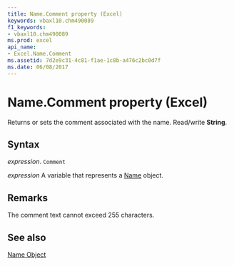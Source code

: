 ```yaml
---
title: Name.Comment property (Excel)
keywords: vbaxl10.chm490089
f1_keywords:
- vbaxl10.chm490089
ms.prod: excel
api_name:
- Excel.Name.Comment
ms.assetid: 7d2e9c31-4c81-f1ae-1c8b-a476c2bc0d7f
ms.date: 06/08/2017
---
```



# Name.Comment property (Excel)

Returns or sets the comment associated with the name. Read/write  **String**.


## Syntax

 _expression_. `Comment`

 _expression_ A variable that represents a [Name](Excel.Name.md) object.


## Remarks

The comment text cannot exceed 255 characters. 


## See also


[Name Object](Excel.Name.md)


